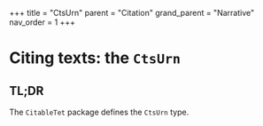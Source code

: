 +++
title = "CtsUrn"
parent = "Citation"
grand_parent = "Narrative"
nav_order = 1
+++

# Citing texts: the `CtsUrn`



## TL;DR

The `CitableTet` package defines the `CtsUrn` type.
